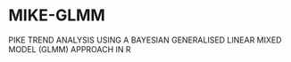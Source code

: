 # MIKE-GLMM
PIKE TREND ANALYSIS USING A BAYESIAN GENERALISED LINEAR MIXED MODEL (GLMM) APPROACH IN R
